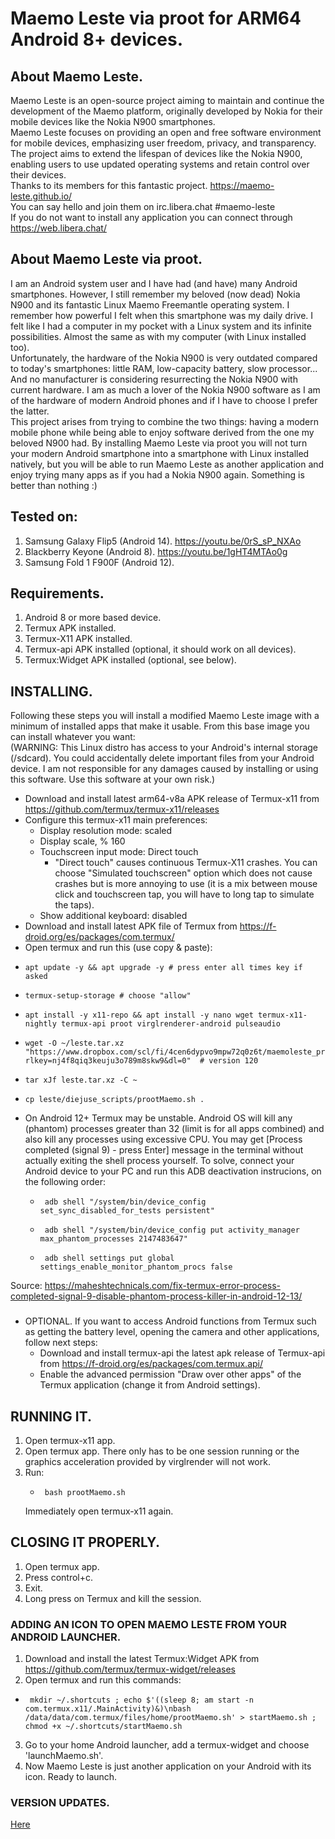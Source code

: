# Maemo Leste via proot for ARM64 Android 8+ devices.
## About Maemo Leste.
Maemo Leste is an open-source project aiming to maintain and continue the development of the Maemo platform, originally developed by Nokia for their mobile devices like the Nokia N900 smartphones.  
Maemo Leste focuses on providing an open and free software environment for mobile devices, emphasizing user freedom, privacy, and transparency. The project aims to extend the lifespan of devices like the Nokia N900, enabling users to use updated operating systems and retain control over their devices.  
Thanks to its members for this fantastic project. https://maemo-leste.github.io/  
You can say hello and join them on irc.libera.chat #maemo-leste  
If you do not want to install any application you can connect through https://web.libera.chat/  

## About Maemo Leste via proot.
I am an Android system user and I have had (and have) many Android smartphones. However, I still remember my beloved (now dead) Nokia N900 and its fantastic Linux Maemo Freemantle operating system. I remember how powerful I felt when this smartphone was my daily drive. I felt like I had a computer in my pocket with a Linux system and its infinite possibilities. Almost the same as with my computer (with Linux installed too).  
Unfortunately, the hardware of the Nokia N900 is very outdated compared to today's smartphones: little RAM, low-capacity battery, slow processor... And no manufacturer is considering resurrecting the Nokia N900 with current hardware. I am as much a lover of the Nokia N900 software as I am of the hardware of modern Android phones and if I have to choose I prefer the latter.  
This project arises from trying to combine the two things: having a modern mobile phone while being able to enjoy software derived from the one my beloved N900 had.
By installing Maemo Leste via proot you will not turn your modern Android smartphone into a smartphone with Linux installed natively, but you will be able to run Maemo Leste as another application and enjoy trying many apps as if you had a Nokia N900 again. Something is better than nothing :)  

## Tested on:
1. Samsung Galaxy Flip5 (Android 14). https://youtu.be/0rS_sP_NXAo
2. Blackberry Keyone (Android 8). https://youtu.be/1gHT4MTAo0g
3. Samsung Fold 1 F900F (Android 12).

## Requirements.
1. Android 8 or more based device.
2. Termux APK installed.  
3. Termux-X11 APK installed.  
4. Termux-api APK installed (optional, it should work on all devices).  
5. Termux:Widget APK installed (optional, see below).

## INSTALLING.
Following these steps you will install a modified Maemo Leste image with a minimum of installed apps that make it usable. From this base image you can install whatever you want:  
(WARNING: This Linux distro has access to your Android's internal storage (/sdcard). You could accidentally delete important files from your Android device. I am not responsible for any damages caused by installing or using this software. Use this software at your own risk.)  
- Download and install latest arm64-v8a APK release of Termux-x11 from https://github.com/termux/termux-x11/releases
- Configure this termux-x11 main preferences:
  - Display resolution mode: scaled
  - Display scale, % 160
  - Touchscreen input mode: Direct touch
      - "Direct touch" causes continuous Termux-X11 crashes. You can choose "Simulated touchscreen" option which does not cause crashes but is more annoying to use (it is a mix between mouse click and touchscreen tap, you will have to long tap to simulate the taps).
  - Show additional keyboard: disabled    
- Download and install latest APK file of Termux from https://f-droid.org/es/packages/com.termux/
- Open termux and run this (use copy & paste):
-     apt update -y && apt upgrade -y # press enter all times key if asked
-     termux-setup-storage # choose "allow"
-     apt install -y x11-repo && apt install -y nano wget termux-x11-nightly termux-api proot virglrenderer-android pulseaudio
-     wget -O ~/leste.tar.xz "https://www.dropbox.com/scl/fi/4cen6dypvo9mpw72q0z6t/maemoleste_proot_arm64_diejuse_v120.tar.xz?rlkey=nj4f8qiq3keuju3o789m8skw9&dl=0"  # version 120
-     tar xJf leste.tar.xz -C ~
-     cp leste/diejuse_scripts/prootMaemo.sh .
- On Android 12+ Termux may be unstable. Android OS will kill any (phantom) processes greater than 32 (limit is for all apps combined) and also kill any processes using excessive CPU. You may get [Process completed (signal 9) - press Enter] message in the terminal without actually exiting the shell process yourself.
To solve, connect your Android device to your PC and run this ADB deactivation instrucions, on the following order:
    -      adb shell "/system/bin/device_config set_sync_disabled_for_tests persistent"
    -      adb shell "/system/bin/device_config put activity_manager max_phantom_processes 2147483647"
    -      adb shell settings put global settings_enable_monitor_phantom_procs false
Source: https://maheshtechnicals.com/fix-termux-error-process-completed-signal-9-disable-phantom-process-killer-in-android-12-13/
### 

- OPTIONAL. If you want to access Android functions from Termux such as getting the battery level, opening the camera and other applications, follow next steps:
  - Download and install termux-api the latest apk release of Termux-api from https://f-droid.org/es/packages/com.termux.api/
  - Enable the advanced permission "Draw over other apps" of the Termux application (change it from Android settings).

## RUNNING IT.
1. Open termux-x11 app.
2. Open termux app. There only has to be one session running or the graphics acceleration provided by virglrender will not work.
3. Run:
    -      bash prootMaemo.sh
   Immediately open termux-x11 again.
   
## CLOSING IT PROPERLY.
1. Open termux app.
2. Press control+c.
3. Exit.
4. Long press on Termux and kill the session.  

### ADDING AN ICON TO OPEN MAEMO LESTE FROM YOUR ANDROID LAUNCHER.
1. Download and install the latest Termux:Widget APK from https://github.com/termux/termux-widget/releases
2. Open termux and run this commands:
-      mkdir ~/.shortcuts ; echo $'((sleep 8; am start -n com.termux.x11/.MainActivity)&)\nbash /data/data/com.termux/files/home/prootMaemo.sh' > startMaemo.sh ; chmod +x ~/.shortcuts/startMaemo.sh
3. Go to your home Android launcher, add a termux-widget and choose 'launchMaemo.sh'.
4. Now Maemo Leste is just another application on your Android with its icon. Ready to launch.

### VERSION UPDATES.
<a href='https://github.com/diejuse/proot_MaemoLeste_on_Android/blob/main/UPDATES.md'>Here</a>
